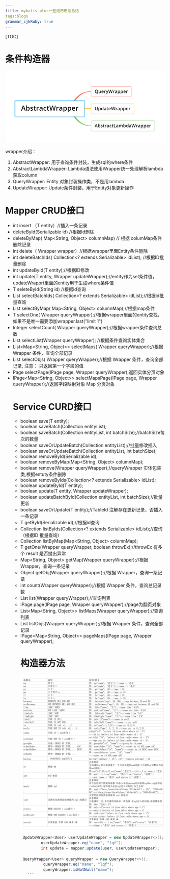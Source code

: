 ```yaml
---
title: mybatis-plus一些通用用法总结
tags:blogs
grammar_cjkRuby: true
---
```


[TOC]

# 条件构造器
![条件构造器](https://raw.githubusercontent.com/JeferWang/MarkdownNote/master/小书匠/1570520123601.png)

wrapper介绍：

 1. AbstractWrapper: 用于查询条件封装，生成sql的where条件
 2. AbstractLambdaWrapper: Lambda语法使用Wrapper统一处理解析lambda获取column
 3. QueryWrapper: Entity 对象封装操作类，不是用lambda
 4. UpdateWrapper: Update条件封装，用于Entity对象更新操作
 
 # Mapper CRUD接口
 -  int  insert  （T entity）//插入一条记录
 -  deleteById(Serializable id) //根据Id删除
 -  deleteByMap( Map<String, Object> columnMap) // 根据 columMap条件删除记录
 -  int delete（ Wrapper<T> wrapper）//根据wrapper里面Entity条件删除
 -  int deleteBatchIds( Collection<? extends Serializable> idList); //根据ID批量删除
 -  int updateById(T entity);//根据ID修改
 -  int update(T entity, Wrapper<T> updateWrapper);//entity作为set条件值，updateWrapprt里面的entity用于生成where条件值
 - T seleteById(String id) //根据id查询
 - List<T> selectBatchIds( Collection<? extends Serializable> idList);//根据id批量查询
 - List<T> selectByMap( Map<String, Object> columnMap);//根据map条件
 - T selectOne( Wrapper<T> queryWrapper);//根据wrapper里面的entity查找，如果不是唯一需要添加wrapper.last("limit 1")
 - Integer selectCount( Wrapper<T> queryWrapper);//根据wrapper条件查询总数
 - List<T> selectList(Wrapper<T> queryWrapper); //根据条件查询实体集合
 - List<Map<String, Object>> selectMaps( Wrapper<T> queryWrapper);//根据 Wrapper 条件，查询全部记录
 - List<Object> selectObjs( Wrapper<T> queryWrapper);//根据 Wrapper 条件，查询全部记录, 注意： 只返回第一个字段的值
 - Page<T> selectPage(IPage<T> page, Wrapper<T> queryWrapper);返回实体分页对象
 - IPage<Map<String, Object>> selectMapsPage(IPage<T> page, Wrapper<T> queryWrapper);//返回字段映射对象 Map 分页对象

# Service CURD接口
- boolean save(T entity);
- boolean saveBatch(Collection<T> entityList);
- boolean saveBatch(Collection<T> entityList, int batchSize);//batchSize每次的数量
- boolean saveOrUpdateBatch(Collection<T> entityList);//批量修改插入
- boolean saveOrUpdateBatch(Collection<T> entityList, int batchSize);
- boolean removeById(Serializable id);
- boolean removeByMap(Map<String, Object> columnMap);
- boolean remove(Wrapper<T> queryWrapper);//queryWrapper 实体包装类,根据entuty条件删除
- boolean removeByIds(Collection<? extends Serializable> idList);
- boolean updateById(T entity);
- boolean update(T entity, Wrapper<T> updateWrapper);
- boolean updateBatchById(Collection<T> entityList, int batchSize);//批量更新
- boolean saveOrUpdate(T entity);//TableId 注解存在更新记录，否插入一条记录
- T getById(Serializable id);//根据id查询
- Collection<T> listByIds(Collection<? extends Serializable> idList);//查询（根据ID 批量查询）
- Collection<T> listByMap(Map<String, Object> columnMap);
- T getOne(Wrapper<T> queryWrapper, boolean throwEx);//throwEx   有多个 result 是否抛出异常
- Map<String, Object> getMap(Wrapper<T> queryWrapper);//根据 Wrapper，查询一条记录
- Object getObj(Wrapper<T> queryWrapper);//根据 Wrapper，查询一条记录
- int count(Wrapper<T> queryWrapper);//根据 Wrapper 条件，查询总记录数
- List<T> list(Wrapper<T> queryWrapper);//查询列表
- IPage<T> page(IPage<T> page, Wrapper<T> queryWrapper);//page为翻页对象
- List<Map<String, Object>> listMaps(Wrapper<T> queryWrapper);//查询列表
- List<Object> listObjs(Wrapper<T> queryWrapper);//根据 Wrapper 条件，查询全部记录
- IPage<Map<String, Object>> pageMaps(IPage<T> page, Wrapper<T> queryWrapper);

# 构造器方法

 ![构造器方法](https://raw.githubusercontent.com/JeferWang/MarkdownNote/master/小书匠/1570525539715.png)

   ```java
    UpdateWrapper<User> userUpdateWrapper = new UpdateWrapper<>();
			userUpdateWrapper.eq("name", "lqf");
			int update = mapper.update(user, userUpdateWrapper);

	QueryWrapper<User> queryWrapper = new QueryWrapper<>();
			 queryWrapper.eq("name", "lqf");
			 queryWrapper.isNotNull("name");
	  ```
